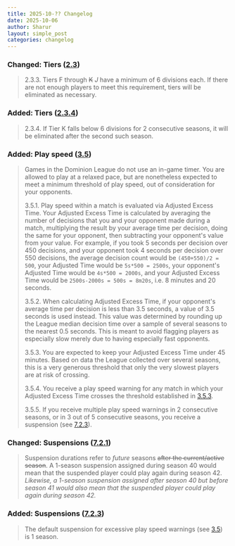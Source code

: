 ```yaml
---
title: 2025-10-?? Changelog
date: 2025-10-06
author: Sharur
layout: simple_post
categories: changelog
---
```

### Changed: Tiers ([2.3](/rules#2.3))

> 2.3.3. Tiers F through ~~K~~ *J* have a minimum of 6 divisions each. If there are not enough players to meet this requirement, tiers will be eliminated as necessary.

### Added: Tiers ([2.3.4](/rules#2.3.4))

> 2.3.4. If Tier K falls below 6 divisions for 2 consecutive seasons, it will be eliminated after the second such season.

### Added: Play speed ([3.5](/rules#3.5))

> Games in the Dominion League do not use an in-game timer. You are allowed to play at a relaxed pace, but are nonetheless expected to meet a minimum threshold of play speed, out of consideration for your opponents.
> 
> 3.5.1. Play speed within a match is evaluated via Adjusted Excess Time. Your Adjusted Excess Time is calculated by averaging the number of decisions that you and your opponent made during a match, multiplying the result by your average time per decision, doing the same for your opponent, then subtracting your opponent's value from your value. For example, if you took 5 seconds per decision over 450 decisions, and your opponent took 4 seconds per decision over 550 decisions, the average decision count would be `(450+550)/2 = 500`, your Adjusted Time would be `5s*500 = 2500s`, your opponent's Adjusted Time would be `4s*500 = 2000s`, and your Adjusted Excess Time would be `2500s-2000s = 500s = 8m20s`, i.e. 8 minutes and 20 seconds.
>
> 3.5.2. When calculating Adjusted Excess Time, if your opponent's average time per decision is less than 3.5 seconds, a value of 3.5 seconds is used instead. This value was determined by rounding up the League median decision time over a sample of several seasons to the nearest 0.5 seconds. This is meant to avoid flagging players as especially slow merely due to having especially fast opponents.
>
> 3.5.3. You are expected to keep your Adjusted Excess Time under 45 minutes. Based on data the League collected over several seasons, this is a very generous threshold that only the very slowest players are at risk of crossing.
>
> 3.5.4. You receive a play speed warning for any match in which your Adjusted Excess Time crosses the threshold established in [3.5.3](/rules#3.5.3).
>
> 3.5.5. If you receive multiple play speed warnings in 2 consecutive seasons, or in 3 out of 5 consecutive seasons, you receive a suspension (see [7.2.3](/rules#7.2.3)).

### Changed: Suspensions ([7.2.1](/rules#7.2.1))

> Suspension durations refer to *future* seasons ~~after the current/active season~~. A 1-season suspension assigned during season 40 would mean that the suspended player could play again during season 42. *Likewise, a 1-season suspension assigned after season 40 but before season 41 would also mean that the suspended player could play again during season 42.*

### Added: Suspensions ([7.2.3](/rules#7.2.3))

> The default suspension for excessive play speed warnings (see [3.5](/rules#3.5)) is 1 season.